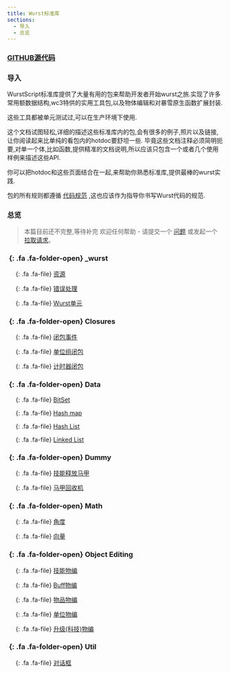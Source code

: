 ```yaml
---
title: Wurst标准库
sections:
  - 导入
  - 总览
---
```


### [GITHUB源代码](https://github.com/wurstscript/WurstStdlib2)

### 导入

WurstScript标准库提供了大量有用的包来帮助开发者开始wurst之旅.实现了许多常用额数据结构,wc3特供的实用工具包,以及物体编辑和对暴雪原生函数扩展封装.

这些工具都被单元测试过,可以在生产环境下使用.

这个文档试图轻松,详细的描述这些标准库内的包,会有很多的例子,照片以及链接,让你阅读起来比单纯的看包内的hotdoc要舒坦一些.
毕竟这些文档注释必须简明扼要,对单一个体,比如函数,提供精准的文档说明,所以应该只包含一个或者几个使用样例来描述这些API.

你可以把hotdoc和这些页面结合在一起,来帮助你熟悉标准库,提供最棒的wurst实践.

包的所有规则都遵循 [代码规范](https://wurstlang.org/manual.html#coding-conventions) ,这也应该作为指导你书写Wurst代码的规范.

### 总览

> 本篇目前还不完整,等待补完
> 欢迎任何帮助 - 请提交一个 [问题](https://github.com/wurstscript/wurstscript.github.io/issues/new) 或发起一个 [拉取请求](https://github.com/wurstscript/wurstscript.github.io/pulls)。

### *&nbsp;*{: .fa .fa-folder-open} _wurst

&nbsp;&nbsp;&nbsp;&nbsp;*&nbsp;*{: .fa .fa-file} [资源](stdlib/assets)

&nbsp;&nbsp;&nbsp;&nbsp;*&nbsp;*{: .fa .fa-file} [错误处理](stdlib/errorhandling)

&nbsp;&nbsp;&nbsp;&nbsp;*&nbsp;*{: .fa .fa-file} [Wurst单元](stdlib/wurstunit)

### *&nbsp;*{: .fa .fa-folder-open} Closures

&nbsp;&nbsp;&nbsp;&nbsp;*&nbsp;*{: .fa .fa-file} [闭包事件](stdlib/closure_events)

&nbsp;&nbsp;&nbsp;&nbsp;*&nbsp;*{: .fa .fa-file} [单位组闭包](stdlib/closure_for_groups)

&nbsp;&nbsp;&nbsp;&nbsp;*&nbsp;*{: .fa .fa-file} [计时器闭包](stdlib/closure_timers)

### *&nbsp;*{: .fa .fa-folder-open} Data

&nbsp;&nbsp;&nbsp;&nbsp;*&nbsp;*{: .fa .fa-file} [BitSet](stdlib/bitset)

&nbsp;&nbsp;&nbsp;&nbsp;*&nbsp;*{: .fa .fa-file} [Hash map](stdlib/hash_map)

&nbsp;&nbsp;&nbsp;&nbsp;*&nbsp;*{: .fa .fa-file} [Hash List](stdlib/hash_list)

&nbsp;&nbsp;&nbsp;&nbsp;*&nbsp;*{: .fa .fa-file} [Linked List](stdlib/linked_list)

### *&nbsp;*{: .fa .fa-folder-open} Dummy

&nbsp;&nbsp;&nbsp;&nbsp;*&nbsp;*{: .fa .fa-file} [技能释放马甲](stdlib/dummy_caster)

&nbsp;&nbsp;&nbsp;&nbsp;*&nbsp;*{: .fa .fa-file} [马甲回收机](stdlib/dummy_recycler)

### *&nbsp;*{: .fa .fa-folder-open} Math

&nbsp;&nbsp;&nbsp;&nbsp;*&nbsp;*{: .fa .fa-file} [角度](stdlib/angle)

&nbsp;&nbsp;&nbsp;&nbsp;*&nbsp;*{: .fa .fa-file} [向量](stdlib/vectors)

### *&nbsp;*{: .fa .fa-folder-open} Object Editing

&nbsp;&nbsp;&nbsp;&nbsp;*&nbsp;*{: .fa .fa-file} [技能物编](stdlib/abil_objed)

&nbsp;&nbsp;&nbsp;&nbsp;*&nbsp;*{: .fa .fa-file} [Buff物编](stdlib/buff_objed)

&nbsp;&nbsp;&nbsp;&nbsp;*&nbsp;*{: .fa .fa-file} [物品物编](stdlib/item_objed)

&nbsp;&nbsp;&nbsp;&nbsp;*&nbsp;*{: .fa .fa-file} [单位物编](stdlib/unit_objed)

&nbsp;&nbsp;&nbsp;&nbsp;*&nbsp;*{: .fa .fa-file} [升级(科技)物编](stdlib/upg_objed)

### *&nbsp;*{: .fa .fa-folder-open} Util

&nbsp;&nbsp;&nbsp;&nbsp;*&nbsp;*{: .fa .fa-file} [对话框](stdlib/dialogbox)